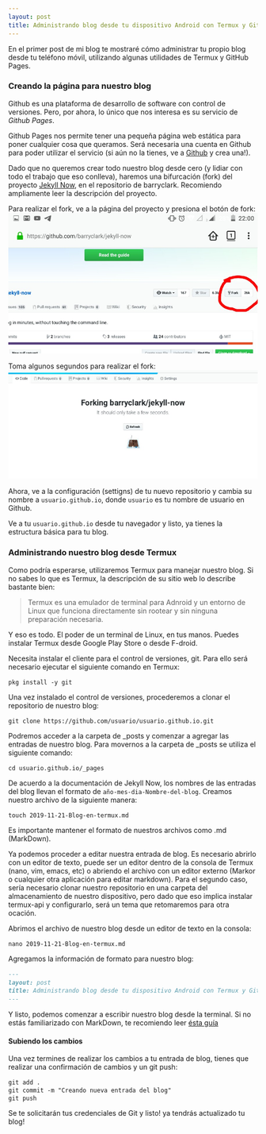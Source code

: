 ```yaml
---
layout: post
title: Administrando blog desde tu dispositivo Android con Termux y GitHub Pages
---
```


En el primer post de mi blog te mostraré cómo administrar tu propio blog desde tu teléfono móvil, utilizando algunas utilidades de Termux y GitHub Pages.

### Creando la página para nuestro blog

Github es una plataforma de desarrollo de software con control de versiones. Pero, por ahora, lo único que nos interesa es su servicio de *Github Pages*.

Github Pages nos permite tener una pequeña página web estática para poner cualquier cosa que queramos. Será necesaria una cuenta en Github para poder utilizar el servicio (si aún no la tienes, ve a [Github](https://github.com) y crea una!).

Dado que no queremos crear todo nuestro blog desde cero (y lidiar con todo el trabajo que eso conlleva), haremos una bifurcación (fork) del proyecto [Jekyll Now](https://github.com/barryclark/jekyll-now), en el repositorio de barryclark. Recomiendo ampliamente leer la descripción del proyecto.

Para realizar el fork, ve a la página del proyecto y presiona el botón de fork:
![Ve a la página del proyecto y presiona el botón de fork](/images/2019-11-21-Blog-en-Termux/forkjekyllnow.jpg)

Toma algunos segundos para realizar el fork:
![it will take some seconds to fork the project](/images/2019-11-21-Blog-en-Termux/forkinproxess.jpg)

Ahora, ve a la configuración (settigns) de tu nuevo repositorio y cambia su nombre a `usuario.github.io`, donde `usuario` es tu nombre de usuario en Github.

Ve a tu `usuario.github.io` desde tu navegador y listo, ya tienes la estructura básica para tu blog.

### Administrando nuestro blog desde Termux

Como podría esperarse, utilizaremos Termux para manejar nuestro blog. Si no sabes lo que es Termux, la descripción de su sitio web lo describe bastante bien:

> Termux es una emulador de terminal para Adnroid y un entorno de Linux que funciona directamente sin rootear y sin ninguna preparación necesaria.

Y eso es todo. El poder de un terminal de Linux, en tus manos.
Puedes instalar Termux desde Google Play Store o desde F-droid.

Necesita instalar el cliente para el control de versiones, git. Para ello será necesario ejecutar el siguiente comando en Termux:

```shell
pkg install -y git 
```

Una vez instalado el control de versiones, procederemos a clonar el repositorio de nuestro blog:

```shell
git clone https://github.com/usuario/usuario.github.io.git
```

Podremos acceder a la carpeta de \_posts y comenzar a agregar las entradas de nuestro blog. Para movernos a la carpeta de \_posts se utiliza el siguiente comando:

```shell
cd usuario.github.io/_pages
```

De acuerdo a la documentación de Jekyll Now, los nombres de las entradas del blog llevan el formato de `año-mes-dia-Nombre-del-blog`. Creamos nuestro archivo de la siguiente manera:

```shell
touch 2019-11-21-Blog-en-termux.md
```

Es importante mantener el formato de nuestros archivos como .md (MarkDown).

Ya podemos proceder a editar nuestra entrada de blog. Es necesario abrirlo con un editor de texto, puede ser un editor dentro de la consola de Termux (nano, vim, emacs, etc) o abriendo el archivo con un editor externo (Markor o cualquier otra aplicación para editar markdown). Para el segundo caso, sería necesario clonar nuestro repositorio en una carpeta del almacenamiento de nuestro dispositivo, pero dado que eso implica instalar termux-api y configurarlo, será un tema que retomaremos para otra ocación.

Abrimos el archivo de nuestro blog desde un editor de texto en la consola:

```shell
nano 2019-11-21-Blog-en-termux.md
```

Agregamos la información de formato para nuestro blog:

```markdown
---
layout: post
title: Administrando blog desde tu dispositivo Android con Termux y GitHub Pages
---
```

Y listo, podemos comenzar a escribir nuestro blog desde la terminal. Si no estás familiarizado con MarkDown, te recomiendo leer [ésta guía](https://guides.github.com/features/mastering-markdown/)

#### Subiendo los cambios

Una vez termines de realizar los cambios a tu entrada de blog, tienes que realizar una confirmación de cambios y un git push:

```shell
git add .
git commit -m "Creando nueva entrada del blog"
git push
```

Se te solicitarán tus credenciales de Git y listo! ya tendrás actualizado tu blog!

